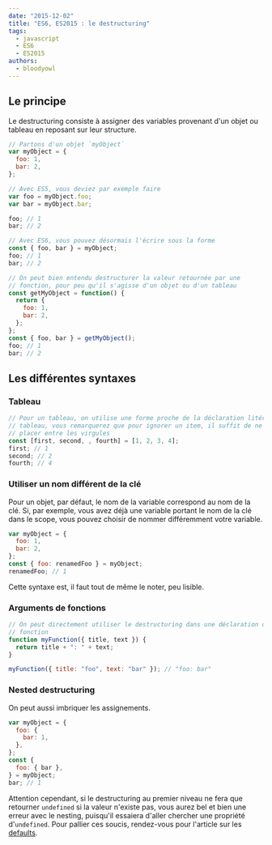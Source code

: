 ```yaml
---
date: "2015-12-02"
title: "ES6, ES2015 : le destructuring"
tags:
  - javascript
  - ES6
  - ES2015
authors:
  - bloodyowl
---
```


## Le principe

Le destructuring consiste à assigner des variables provenant d'un objet ou
tableau en reposant sur leur structure.

```js
// Partons d'un objet `myObject`
var myObject = {
  foo: 1,
  bar: 2,
};

// Avec ES5, vous deviez par exemple faire
var foo = myObject.foo;
var bar = myObject.bar;

foo; // 1
bar; // 2

// Avec ES6, vous pouvez désormais l'écrire sous la forme
const { foo, bar } = myObject;
foo; // 1
bar; // 2

// On peut bien entendu destructurer la valeur retournée par une
// fonction, pour peu qu'il s'agisse d'un objet ou d'un tableau
const getMyObject = function() {
  return {
    foo: 1,
    bar: 2,
  };
};
const { foo, bar } = getMyObject();
foo; // 1
bar; // 2
```

## Les différentes syntaxes

### Tableau

```js
// Pour un tableau, on utilise une forme proche de la déclaration litérale de
// tableau, vous remarquerez que pour ignorer un item, il suffit de ne rien
// placer entre les virgules
const [first, second, , fourth] = [1, 2, 3, 4];
first; // 1
second; // 2
fourth; // 4
```

### Utiliser un nom différent de la clé

Pour un objet, par défaut, le nom de la variable correspond au nom de la clé.
Si, par exemple, vous avez déjà une variable portant le nom de la clé dans le
scope, vous pouvez choisir de nommer différemment votre variable.

```js
var myObject = {
  foo: 1,
  bar: 2,
};
const { foo: renamedFoo } = myObject;
renamedFoo; // 1
```

Cette syntaxe est, il faut tout de même le noter, peu lisible.

### Arguments de fonctions

```js
// On peut directement utiliser le destructuring dans une déclaration de
// fonction
function myFunction({ title, text }) {
  return title + ": " + text;
}

myFunction({ title: "foo", text: "bar" }); // "foo: bar"
```

### Nested destructuring

On peut aussi imbriquer les assignements.

```js
var myObject = {
  foo: {
    bar: 1,
  },
};
const {
  foo: { bar },
} = myObject;
bar; // 1
```

Attention cependant, si le destructuring au premier niveau ne fera que retourner
`undefined` si la valeur n'existe pas, vous aurez bel et bien une erreur avec le
nesting, puisqu'il essaiera d'aller chercher une propriété d'`undefined`. Pour
pallier ces soucis, rendez-vous pour l'article sur les
[defaults](/fr/articles/js/es2015/defaults/).
